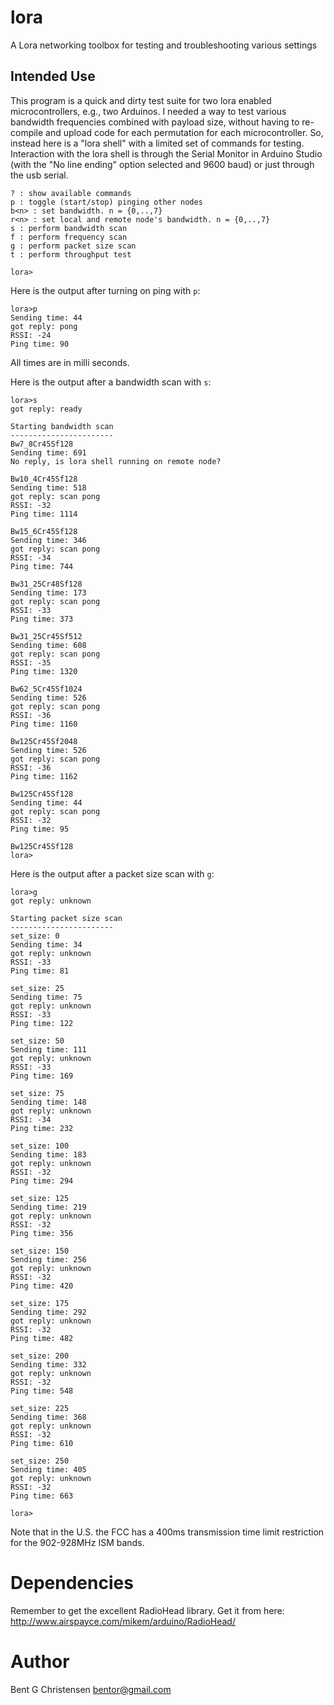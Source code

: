 # lora
A Lora networking toolbox for testing and troubleshooting various settings

## Intended Use
This program is a quick and dirty test suite for two lora enabled microcontrollers, e.g., two Arduinos. I needed a way to test various bandwidth frequencies combined with payload size, without having to re-compile and upload code for each permutation for each microcontroller. So, instead here is a "lora shell" with a limited set of commands for testing. Interaction with the lora shell is through the Serial Monitor in Arduino Studio (with the "No line ending" option selected and 9600 baud) or just through the usb serial.     

```
? : show available commands
p : toggle (start/stop) pinging other nodes
b<n> : set bandwidth. n = {0,..,7}
r<n> : set local and remote node's bandwidth. n = {0,..,7}
s : perform bandwidth scan
f : perform frequency scan
g : perform packet size scan
t : perform throughput test

lora>
```

Here is the output after turning on ping with `p`:

```
lora>p
Sending time: 44
got reply: pong
RSSI: -24
Ping time: 90
```

All times are in milli seconds.

Here is the output after a bandwidth scan with `s`:

```
lora>s
got reply: ready

Starting bandwidth scan
-----------------------
Bw7_8Cr45Sf128
Sending time: 691
No reply, is lora shell running on remote node?

Bw10_4Cr45Sf128
Sending time: 518
got reply: scan pong
RSSI: -32
Ping time: 1114

Bw15_6Cr45Sf128
Sending time: 346
got reply: scan pong
RSSI: -34
Ping time: 744

Bw31_25Cr48Sf128
Sending time: 173
got reply: scan pong
RSSI: -33
Ping time: 373

Bw31_25Cr45Sf512
Sending time: 608
got reply: scan pong
RSSI: -35
Ping time: 1320

Bw62_5Cr45Sf1024
Sending time: 526
got reply: scan pong
RSSI: -36
Ping time: 1160

Bw125Cr45Sf2048
Sending time: 526
got reply: scan pong
RSSI: -36
Ping time: 1162

Bw125Cr45Sf128
Sending time: 44
got reply: scan pong
RSSI: -32
Ping time: 95

Bw125Cr45Sf128
lora>
```

Here is the output after a packet size scan with `g`:


```
lora>g
got reply: unknown

Starting packet size scan
-----------------------
set_size: 0
Sending time: 34
got reply: unknown
RSSI: -33
Ping time: 81

set_size: 25
Sending time: 75
got reply: unknown
RSSI: -33
Ping time: 122

set_size: 50
Sending time: 111
got reply: unknown
RSSI: -33
Ping time: 169

set_size: 75
Sending time: 148
got reply: unknown
RSSI: -34
Ping time: 232

set_size: 100
Sending time: 183
got reply: unknown
RSSI: -32
Ping time: 294

set_size: 125
Sending time: 219
got reply: unknown
RSSI: -32
Ping time: 356

set_size: 150
Sending time: 256
got reply: unknown
RSSI: -32
Ping time: 420

set_size: 175
Sending time: 292
got reply: unknown
RSSI: -32
Ping time: 482

set_size: 200
Sending time: 332
got reply: unknown
RSSI: -32
Ping time: 548

set_size: 225
Sending time: 368
got reply: unknown
RSSI: -32
Ping time: 610

set_size: 250
Sending time: 405
got reply: unknown
RSSI: -32
Ping time: 663

lora>
```

Note that in the U.S. the FCC has a 400ms transmission time limit restriction for the 902-928MHz ISM bands. 

# Dependencies
Remember to get the excellent RadioHead library. Get it from here: http://www.airspayce.com/mikem/arduino/RadioHead/


# Author
Bent G Christensen <bentor@gmail.com>

